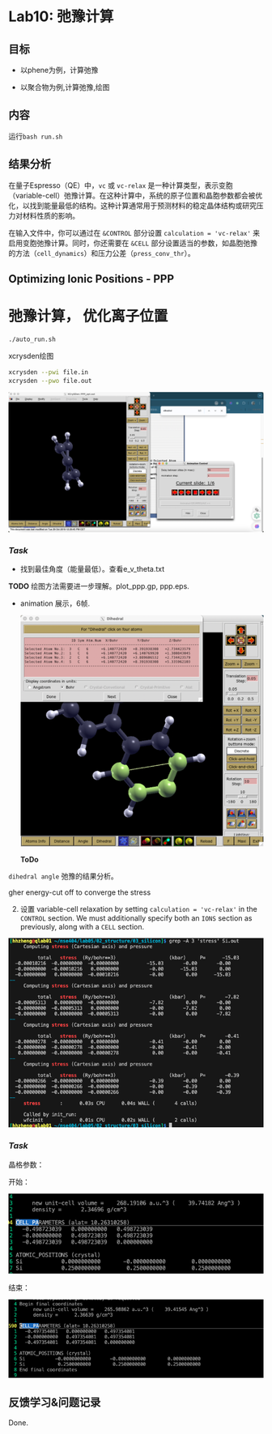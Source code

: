 Lab10: 弛豫计算
===============================

## 目标
- 以phene为例，计算弛豫

- 以聚合物为例,计算弛豫,绘图

## 内容
运行`bash run.sh`


## 结果分析
在量子Espresso（QE）中，`vc` 或 `vc-relax` 是一种计算类型，表示变胞（variable-cell）弛豫计算。在这种计算中，系统的原子位置和晶胞参数都会被优化，以找到能量最低的结构。这种计算通常用于预测材料的稳定晶体结构或研究压力对材料性质的影响。

在输入文件中，你可以通过在 `&CONTROL` 部分设置 `calculation = 'vc-relax'` 来启用变胞弛豫计算。同时，你还需要在 `&CELL` 部分设置适当的参数，如晶胞弛豫的方法（`cell_dynamics`）和压力公差（`press_conv_thr`）。


Optimizing Ionic Positions - PPP
--------------------------------
# 弛豫计算， 优化离子位置

```bash
./auto_run.sh
```
xcrysden绘图

```bash
xcrysden --pwi file.in
xcrysden --pwo file.out
```
![alt text](image-2.png)


### _Task_
- 找到最佳角度（能量最低）。查看e_v_theta.txt


**TODO**
绘图方法需要进一步理解。plot_ppp.gp, ppp.eps.

- animation 展示，6帧.

  ![alt text](image-3.png)

  **ToDo**

 `dihedral angle` 弛豫的结果分析。


gher energy-cut off to converge the stress 

2. 设置 variable-cell relaxation by setting
`calculation = 'vc-relax'` in the `CONTROL` section. We must additionally
specify both an `IONS` section as previously, along with a `CELL` section.

![alt text](image-11.png)

### _Task_

晶格参数：

开始：

![alt text](image-10.png)

结束：

![alt text](image-9.png)

## 反馈学习&问题记录
Done.
